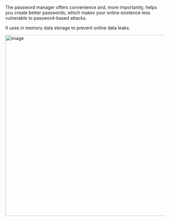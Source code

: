 The password manager offers convenience and, more importantly, helps you create better passwords, which makes your online existence less vulnerable to password-based attacks. 

It uses in memory data storage to prevent online data leaks.


<img width="573" alt="image" src="https://github.com/SerikMeiirbek/password-manager/assets/33642388/6b1a8424-07c0-4b53-898c-3da6ffa4a4e7">
